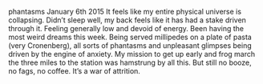 phantasms
January 6th 2015
It feels like my entire physical universe is collapsing. Didn’t sleep well, my back feels like it has had a stake driven through it. Feeling generally low and devoid of energy. Been having the most weird dreams this week. Being served millipedes on a plate of pasta (very Cronenberg), all sorts of phantasms and unpleasant glimpses being driven by the engine of anxiety. My mission to get up early and frog march the three miles to the station was hamstrung by all this. But still no booze, no fags, no coffee. It’s a war of attrition.
